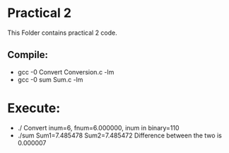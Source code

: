 # Practical 2 
This Folder contains practical 2 code.

## Compile:
* gcc -0 Convert Conversion.c -lm
* gcc -0 sum Sum.c -lm

# Execute:
* ./ Convert
inum=6,  fnum=6.000000, inum in binary=110
* ./sum
Sum1=7.485478
Sum2=7.485472
Difference between the two is 0.000007